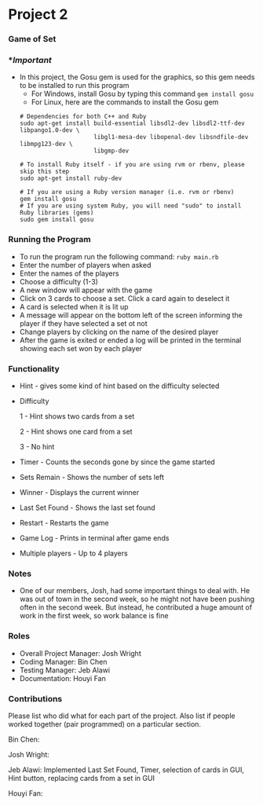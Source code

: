 # Project 2
### Game of Set

### **Important*
* In this project, the Gosu gem is used for the graphics, so this gem needs to be installed to run this program
    * For Windows, install Gosu by typing this command ```gem install gosu```
    * For Linux, here are the commands to install the Gosu gem
    ```
    # Dependencies for both C++ and Ruby
    sudo apt-get install build-essential libsdl2-dev libsdl2-ttf-dev libpango1.0-dev \
                         libgl1-mesa-dev libopenal-dev libsndfile-dev libmpg123-dev \
                         libgmp-dev
    
    # To install Ruby itself - if you are using rvm or rbenv, please skip this step
    sudo apt-get install ruby-dev
    
    # If you are using a Ruby version manager (i.e. rvm or rbenv)
    gem install gosu
    # If you are using system Ruby, you will need "sudo" to install Ruby libraries (gems)
    sudo gem install gosu
    ```

### Running the Program
* To run the program run the following command: `ruby main.rb`
* Enter the number of players when asked
* Enter the names of the players
* Choose a difficulty (1-3)
* A new window will appear with the game
* Click on 3 cards to choose a set. Click a card again to deselect it
* A card is selected when it is lit up
* A message will appear on the bottom left of the screen informing the player if they have selected a set ot not
* Change players by clicking on the name of the desired player
* After the game is exited or ended a log will be printed in the terminal showing each set won by each player

### Functionality
* Hint - gives some kind of hint based on the difficulty selected

* Difficulty

    1 - Hint shows two cards from a set
    
    2 - Hint shows one card from a set
    
    3 - No hint
   
* Timer - Counts the seconds gone by since the game started

* Sets Remain -  Shows the number of sets left

* Winner - Displays the current winner

* Last Set Found - Shows the last set found

* Restart - Restarts the game

* Game Log - Prints in terminal after game ends

* Multiple players - Up to 4 players

### Notes
* One of our members, Josh, had some important things to deal with. He was out of town in the second week, 
so he might not have been pushing often in the second week. But instead, he contributed a huge amount of work in the first week,
so work balance is fine

### Roles
* Overall Project Manager: Josh Wright
* Coding Manager: Bin Chen
* Testing Manager: Jeb Alawi
* Documentation: Houyi Fan

### Contributions
Please list who did what for each part of the project.
Also list if people worked together (pair programmed) on a particular section.

Bin Chen:

Josh Wright:

Jeb Alawi:
Implemented Last Set Found, Timer, selection of cards in GUI, Hint button, replacing cards from a set in GUI

Houyi Fan:
